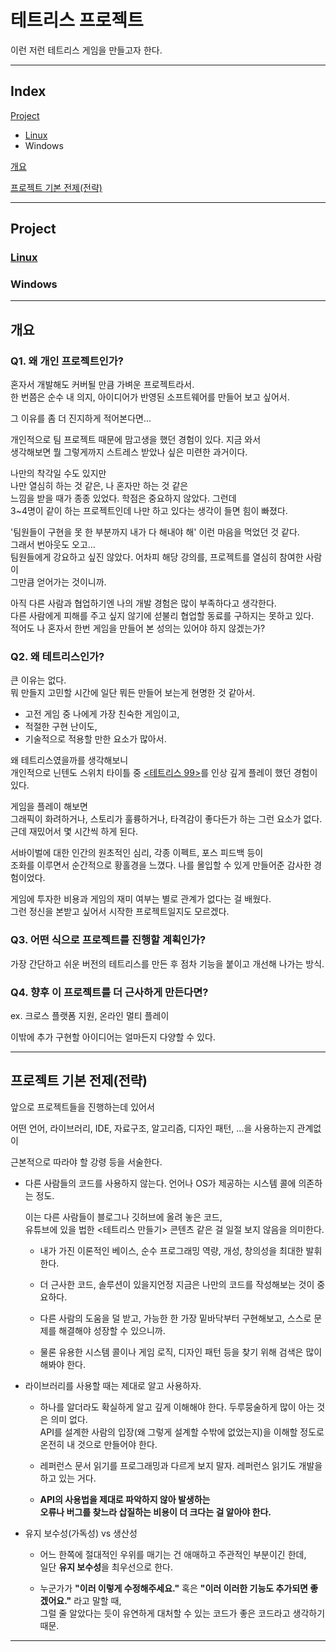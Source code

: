 # 테트리스 프로젝트

이런 저런 테트리스 게임을 만들고자 한다.  

---

## Index

[Project](#project)

- [Linux](#linux)
- Windows

[개요](#개요)

[프로젝트 기본 전제(전략)](#프로젝트-기본-전제전략)  

---

## Project

### [Linux](./Linux/README.md)

### Windows

---

## 개요

### Q1. 왜 개인 프로젝트인가?

혼자서 개발해도 커버될 만큼 가벼운 프로젝트라서.  
한 번쯤은 순수 내 의지, 아이디어가 반영된 소프트웨어를 만들어 보고 싶어서.  

그 이유를 좀 더 진지하게 적어본다면...

개인적으로 팀 프로젝트 때문에 맘고생을 했던 경험이 있다. 지금 와서  
생각해보면 뭘 그렇게까지 스트레스 받았나 싶은 미련한 과거이다.

나만의 착각일 수도 있지만  
나만 열심히 하는 것 같은, 나 혼자만 하는 것 같은  
느낌을 받을 때가 종종 있었다. 학점은 중요하지 않았다. 그런데  
3~4명이 같이 하는 프로젝트인데 나만 하고 있다는 생각이 들면 힘이 빠졌다.  

'팀원들이 구현을 못 한 부분까지 내가 다 해내야 해' 이런 마음을 먹었던 것 같다.  
그래서 번아웃도 오고...  
팀원들에게 강요하고 싶진 않았다. 어차피 해당 강의를, 프로젝트를 열심히 참여한 사람이  
그만큼 얻어가는 것이니까.

아직 다른 사람과 협업하기엔 나의 개발 경험은 많이 부족하다고 생각한다.  
다른 사람에게 피해를 주고 싶지 않기에 섣불리 협업할 동료를 구하지는 못하고 있다.  
적어도 나 혼자서 한번 게임을 만들어 본 성의는 있어야 하지 않겠는가?

### Q2. 왜 테트리스인가?

큰 이유는 없다.  
뭐 만들지 고민할 시간에 일단 뭐든 만들어 보는게 현명한 것 같아서.  

- 고전 게임 중 나에게 가장 친숙한 게임이고,  
- 적절한 구현 난이도,  
- 기술적으로 적용할 만한 요소가 많아서.  

왜 테트리스였을까를 생각해보니  
개인적으로 닌텐도 스위치 타이틀 중 [<테트리스 99>](https://namu.wiki/w/TETRIS%2099)를 인상 깊게 플레이 했던 경험이 있다.  

게임을 플레이 해보면  
그래픽이 화려하거나, 스토리가 훌륭하거나, 타격감이 좋다든가 하는 그런 요소가 없다.  
근데 재밌어서 몇 시간씩 하게 된다.  

서바이벌에 대한 인간의 원초적인 심리, 각종 이펙트, 포스 피드백 등이  
조화를 이루면서 순간적으로 황홀경을 느꼈다. 나를 몰입할 수 있게 만들어준 감사한 경험이었다.  

게임에 투자한 비용과 게임의 재미 여부는 별로 관계가 없다는 걸 배웠다.  
그런 정신을 본받고 싶어서 시작한 프로젝트일지도 모르겠다.


### Q3. 어떤 식으로 프로젝트를 진행할 계획인가?

가장 간단하고 쉬운 버전의 테트리스를 만든 후 점차 기능을 붙이고 개선해 나가는 방식.  

### Q4. 향후 이 프로젝트를 더 근사하게 만든다면?

ex. 크로스 플랫폼 지원, 온라인 멀티 플레이  

이밖에 추가 구현할 아이디어는 얼마든지 다양할 수 있다.  

---

## 프로젝트 기본 전제(전략)

앞으로 프로젝트들을 진행하는데 있어서  

어떤 언어, 라이브러리, IDE, 자료구조, 알고리즘, 디자인 패턴, ...을 사용하는지 관계없이  

근본적으로 따라야 할 강령 등을 서술한다.



- 다른 사람들의 코드를 사용하지 않는다. 언어나 OS가 제공하는 시스템 콜에 의존하는 정도.
  
  이는 다른 사람들이 블로그나 깃허브에 올려 놓은 코드,  
  유튜브에 있을 법한 <테트리스 만들기> 콘텐츠 같은 걸 일절 보지 않음을 의미한다.  

  - 내가 가진 이론적인 베이스, 순수 프로그래밍 역량, 개성, 창의성을 최대한 발휘한다.  

  - 더 근사한 코드, 솔루션이 있을지언정 지금은 나만의 코드를 작성해보는 것이 중요하다.  

  - 다른 사람의 도움을 덜 받고, 가능한 한 가장 밑바닥부터 구현해보고, 스스로 문제를 해결해야 성장할 수 있으니까.  

  - 물론 유용한 시스템 콜이나 게임 로직, 디자인 패턴 등을 찾기 위해 검색은 많이 해봐야 한다.  



- 라이브러리를 사용할 때는 제대로 알고 사용하자.  

  - 하나를 알더라도 확실하게 알고 깊게 이해해야 한다. 두루뭉술하게 많이 아는 것은 의미 없다.  
    API를 설계한 사람의 입장(왜 그렇게 설계할 수밖에 없었는지)을 이해할 정도로 온전히 내 것으로 만들어야 한다.

  - 레퍼런스 문서 읽기를 프로그래밍과 다르게 보지 말자. 레퍼런스 읽기도 개발을 하고 있는 거다.
    
  - **API의 사용법을 제대로 파악하지 않아 발생하는  
    오류나 버그를 찾느라 삽질하는 비용이 더 크다는 걸 알아야 한다.**
  
    

- 유지 보수성(가독성) vs 생산성
  - 어느 한쪽에 절대적인 우위를 매기는 건 애매하고 주관적인 부분이긴 한데,  
  일단 **유지 보수성**을 최우선으로 한다.  

  - 누군가가 **"이러 이렇게 수정해주세요."** 혹은 **"이러 이러한 기능도 추가되면 좋겠어요."** 라고 말할 때,  
  그럴 줄 알았다는 듯이 유연하게 대처할 수 있는 코드가 좋은 코드라고 생각하기 때문.


---
